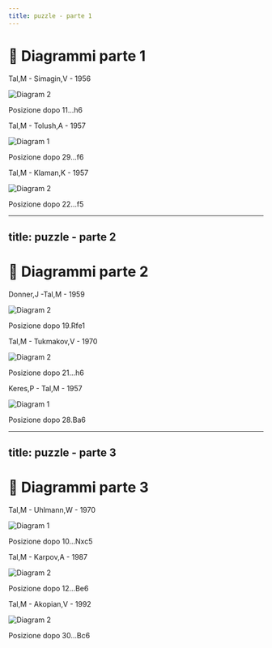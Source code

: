 ```yaml
---
title: puzzle - parte 1
---
```


# 🧩 Diagrammi parte 1

<div class="grid grid-cols-3 gap-4 items-center justify-center mt-12">
  <div v-click="1" v-motion :initial="{ opacity: 0 }" :enter="{ opacity: 1 }" :leave="{ opacity: 0 }" class="flex flex-col items-center">
    <p class="text-sm font-semibold text-gray-500">Tal,M - Simagin,V - 1956</p>
    <img src="../images/tal-simagin-1956.jpg" alt="Diagram 2" class="w-48 h-48 object-cover rounded-lg shadow-md border-2 border-gray-300" />
    <p class="mt-2 text-xs">Posizione dopo 11...h6</p>
  </div>  
  <div v-click="2" v-motion :initial="{ opacity: 0 }" :enter="{ opacity: 1 }" :leave="{ opacity: 0 }" class="flex flex-col items-center">
    <p class="text-sm font-semibold text-gray-500">Tal,M - Tolush,A - 1957</p>
    <img src="../images/tal-tolush-1957.jpg" alt="Diagram 1" class="w-48 h-48 object-cover rounded-lg shadow-md border-2 border-gray-300" />
    <p class="mt-2 text-xs">Posizione dopo 29...f6</p>
  </div>
  <div v-click="3" v-motion :initial="{ opacity: 0 }" :enter="{ opacity: 1 }" :leave="{ opacity: 0 }" class="flex flex-col items-center">
    <p class="text-sm font-semibold text-gray-500">Tal,M - Klaman,K - 1957</p>
    <img src="../images/tal-klaman-1957.jpg" alt="Diagram 2" class="w-48 h-48 object-cover rounded-lg shadow-md border-2 border-gray-300" />
    <p class="mt-2 text-xs">Posizione dopo 22...f5</p>
  </div>
</div>

<Footer />

---
title: puzzle - parte 2
---

# 🧩 Diagrammi parte 2

<div class="grid grid-cols-3 gap-4 items-center justify-center mt-12">
  <div v-click="1" v-motion :initial="{ opacity: 0 }" :enter="{ opacity: 1 }" :leave="{ opacity: 0 }" class="flex flex-col items-center">
    <p class="text-sm font-semibold text-gray-500">Donner,J -Tal,M - 1959</p>
    <img src="../images/donner-tal-1959.jpg" alt="Diagram 2" class="w-48 h-48 object-cover rounded-lg shadow-md border-2 border-gray-300" />
    <p class="mt-2 text-xs">Posizione dopo 19.Rfe1</p>
  </div>
  <div v-click="2" v-motion :initial="{ opacity: 0 }" :enter="{ opacity: 1 }" :leave="{ opacity: 0 }" class="flex flex-col items-center">
    <p class="text-sm font-semibold text-gray-500">Tal,M - Tukmakov,V - 1970</p>
    <img src="../images/tal-tukmakov-1970.jpg" alt="Diagram 2" class="w-48 h-48 object-cover rounded-lg shadow-md border-2 border-gray-300" />
    <p class="mt-2 text-xs">Posizione dopo 21...h6</p>
  </div>
  <div v-click="3" v-motion :initial="{ opacity: 0 }" :enter="{ opacity: 1 }" :leave="{ opacity: 0 }" class="flex flex-col items-center">
    <p class="text-sm font-semibold text-gray-500">Keres,P - Tal,M - 1957</p>
    <img src="../images/keres-tal-1959.jpg" alt="Diagram 1" class="w-48 h-48 object-cover rounded-lg shadow-md border-2 border-gray-300" />
    <p class="mt-2 text-xs">Posizione dopo 28.Ba6</p>
  </div>  
</div>

<Footer />

---
title: puzzle - parte 3
---

# 🧩 Diagrammi parte 3

<div class="grid grid-cols-3 gap-4 items-center justify-center mt-12">  
  <div v-click="1" v-motion :initial="{ opacity: 0 }" :enter="{ opacity: 1 }" :leave="{ opacity: 0 }" class="flex flex-col items-center">
    <p class="text-sm font-semibold text-gray-500">Tal,M - Uhlmann,W - 1970</p>
    <img src="../images/tal-uhlmann-1970.jpg" alt="Diagram 1" class="w-48 h-48 object-cover rounded-lg shadow-md border-2 border-gray-300" />
    <p class="mt-2 text-xs">Posizione dopo 10...Nxc5</p>
  </div>
  <div v-click="2" v-motion :initial="{ opacity: 0 }" :enter="{ opacity: 1 }" :leave="{ opacity: 0 }" class="flex flex-col items-center">
    <p class="text-sm font-semibold text-gray-500">Tal,M - Karpov,A - 1987</p>
    <img src="../images/tal-karpov-1987.jpg" alt="Diagram 2" class="w-48 h-48 object-cover rounded-lg shadow-md border-2 border-gray-300" />
    <p class="mt-2 text-xs">Posizione dopo 12...Be6</p>
  </div>
  <div v-click="3" v-motion :initial="{ opacity: 0 }" :enter="{ opacity: 1 }" :leave="{ opacity: 0 }" class="flex flex-col items-center">
    <p class="text-sm font-semibold text-gray-500">Tal,M - Akopian,V - 1992</p>
    <img src="../images/tal-akopian-1992.jpg" alt="Diagram 2" class="w-48 h-48 object-cover rounded-lg shadow-md border-2 border-gray-300" />
    <p class="mt-2 text-xs">Posizione dopo 30...Bc6</p>
  </div>
  
</div>

<Footer />
